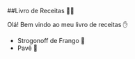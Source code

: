 ##Livro de Receitas :man_cook:

Olá! Bem vindo ao meu livro de receitas :hand:

- Strogonoff de Frango :chicken:
- Pavê :cake:
